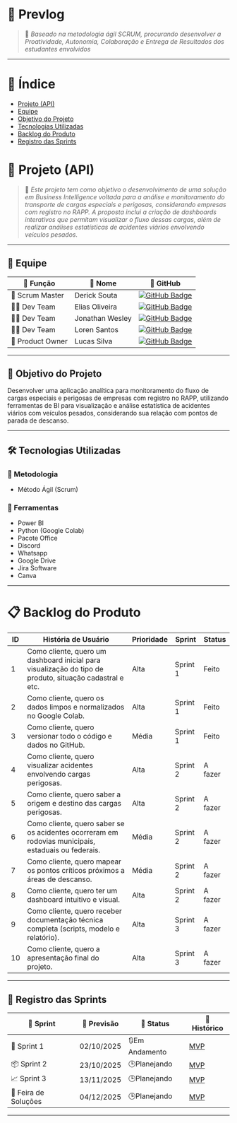 # 🔧 Prevlog
> 📌 *Baseado na metodologia ágil SCRUM, procurando desenvolver a Proatividade, Autonomia, Colaboração e Entrega de Resultados dos estudantes envolvidos*

---

# 📑 Índice
* [Projeto (API)](#-projeto-api)
* [Equipe](#-equipe)
* [Objetivo do Projeto](#-objetivo-do-projeto)
* [Tecnologias Utilizadas](#%EF%B8%8F-tecnologias-utilizadas)
* [Backlog do Produto](#-backlog-do-produto)
* [Registro das Sprints](#-registro-das-sprints)

# 🚀 Projeto (API) 
> 📌 *Este projeto tem como objetivo o desenvolvimento de uma solução em Business Intelligence voltada para a análise e monitoramento do transporte de cargas especiais e perigosas, considerando empresas com registro no RAPP. A proposta inclui a criação de dashboards interativos que permitam visualizar o fluxo dessas cargas, além de realizar análises estatísticas de acidentes viários envolvendo veículos pesados.*

---

## 👥 Equipe

| 💼 Função        | 👤 Nome               | 🔗 GitHub |
|------------------|----------------------|------------------------------------------------------------------|
| 🧩 Scrum Master | Derick Souta        | [![GitHub Badge](https://img.shields.io/badge/GitHub-111217?style=flat-square&logo=github&logoColor=white)](https://github.com/DerickSouta) |
| 👨‍💻 Dev Team     |  Elias Oliveira     | [![GitHub Badge](https://img.shields.io/badge/GitHub-111217?style=flat-square&logo=github&logoColor=white)](https://github.com/Oliveira835) |
| 👨‍💻 Dev Team     | Jonathan Wesley      | [![GitHub Badge](https://img.shields.io/badge/GitHub-111217?style=flat-square&logo=github&logoColor=white)](https://github.com/JonathanWesleyFS) |
| 👨‍💻 Dev Team     | Loren Santos         | [![GitHub Badge](https://img.shields.io/badge/GitHub-111217?style=flat-square&logo=github&logoColor=white)](https://github.com/LorenSUchoas) |
| 🧭 Product Owner | Lucas Silva          | [![GitHub Badge](https://img.shields.io/badge/GitHub-111217?style=flat-square&logo=github&logoColor=white)](https://github.com/LucasSilva59) |

---

## 🎯 Objetivo do Projeto
Desenvolver uma aplicação analítica para monitoramento do fluxo de cargas especiais e perigosas de empresas com registro no RAPP, utilizando ferramentas de BI para visualização e análise estatística de acidentes viários com veículos pesados, considerando sua relação com pontos de parada de descanso.


---

## 🛠️ Tecnologias Utilizadas

### 📌 Metodologia
- Método Ágil (Scrum)

### 🧰 Ferramentas
- Power BI
- Python (Google Colab)
- Pacote Office
- Discord
- Whatsapp
- Google Drive
- Jira Software
- Canva
---

# 📋 Backlog do Produto

| ID | História de Usuário | Prioridade | Sprint | Status |
|----|----------------------------------------------------------------------------------------------------------|------------|----------|---------|
| 1 | Como cliente, quero um dashboard inicial para visualização do tipo de produto, situação cadastral e etc. | Alta | Sprint 1 | Feito |
| 2 | Como cliente, quero os dados limpos e normalizados no Google Colab. | Alta | Sprint 1 | Feito |
| 3 | Como cliente, quero versionar todo o código e dados no GitHub. | Média | Sprint 1 | Feito |
| 4 | Como cliente, quero visualizar acidentes envolvendo cargas perigosas. | Alta | Sprint 2 | A fazer |
| 5 | Como cliente, quero saber a origem e destino das cargas perigosas. | Alta | Sprint 2 | A fazer |
| 6 | Como cliente, quero saber se os acidentes ocorreram em rodovias municipais, estaduais ou federais. | Média | Sprint 2 | A fazer |
| 7 | Como cliente, quero mapear os pontos críticos próximos a áreas de descanso. | Média | Sprint 2 | A fazer |
| 8 | Como cliente, quero ter um dashboard intuitivo e visual. | Alta | Sprint 2 | A fazer |
| 9 | Como cliente, quero receber documentação técnica completa (scripts, modelo e relatório). | Alta | Sprint 3 | A fazer |
| 10 | Como cliente, quero a apresentação final do projeto. | Alta | Sprint 3 | A fazer |
---

## 📅 Registro das Sprints

| 🚚 Sprint              | 📆 Previsão   | 📌 Status | 📝 Histórico |
|---------------------|---------------|-----------|----------------|
| 🏁 Sprint 1            | 02/10/2025     |🔃Em Andamento | [MVP]()  |
| 📦 Sprint 2            | 23/10/2025     |🕒Planejando | [MVP]() |
| 📈 Sprint 3            | 13/11/2025     | 🕒Planejando | [MVP]()  |
| 🎪 Feira de Soluções | 04/12/2025       | 🕒Planejando | [MVP]() |

---

